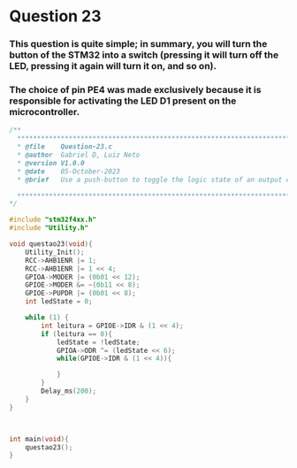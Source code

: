 # Question 23

### This question is quite simple; in summary, you will turn the button of the STM32 into a switch (pressing it will turn off the LED, pressing it again will turn it on, and so on).

### The choice of pin PE4 was made exclusively because it is responsible for activating the LED D1 present on the microcontroller.



````C 
/**
  ***************************************************************************************************
  * @file    Question-23.c 
  * @author  Gabriel D, Luiz Neto 
  * @version V1.0.0
  * @date    05-October-2023
  * @brief   Use a push-button to toggle the logic state of an output connected to an LED.

  ***************************************************************************************************
*/

#include "stm32f4xx.h"
#include "Utility.h"

void questao23(void){
	Utility_Init();
	RCC->AHB1ENR |= 1;
	RCC->AHB1ENR |= 1 << 4;
	GPIOA->MODER |= (0b01 << 12);
	GPIOE->MODER &= ~(0b11 << 8);
	GPIOE->PUPDR |= (0b01 << 8);
	int ledState = 0;

	while (1) {
		int leitura = GPIOE->IDR & (1 << 4);
		if (leitura == 0){
			ledState = !ledState;
			GPIOA->ODR ^= (ledState << 6);
			while(GPIOE->IDR & (1 << 4)){

			}
		}
		Delay_ms(200);
	}
}



int main(void){
    questao23();
}
````
